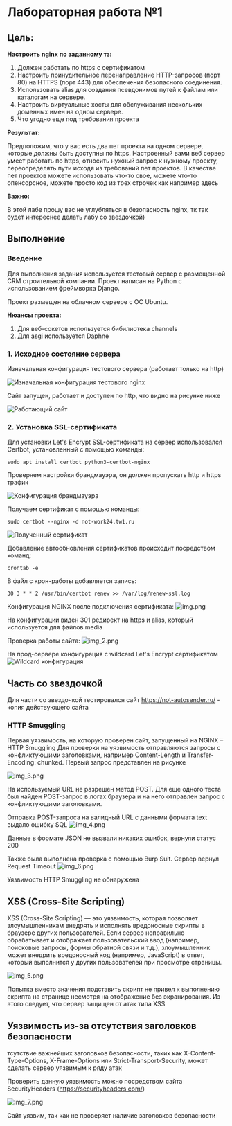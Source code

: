 # Лабораторная работа №1

## Цель:

**Настроить nginx по заданному тз:**

1. Должен работать по https c сертификатом
2. Настроить принудительное перенаправление HTTP-запросов (порт 80) на HTTPS (порт 443) для обеспечения безопасного
   соединения.
3. Использовать alias для создания псевдонимов путей к файлам или каталогам на сервере.
4. Настроить виртуальные хосты для обслуживания нескольких доменных имен на одном сервере.
5. Что угодно еще под требования проекта

**Результат:**

Предположим, что у вас есть два пет проекта на одном сервере, которые должны быть доступны по https. Настроенный вами
веб сервер умеет работать по https, относить нужный запрос к нужному проекту, переопределять пути исходя из требований
пет проектов.
В качестве пет проектов можете использовать что-то свое, можете что-то опенсорсное, можете просто код из трех строчек
как например здесь

**Важно:**

В этой лабе прошу вас не углубляться в безопасность nginx, тк так будет интереснее делать лабу со звездочкой)

## Выполнение

### Введение

Для выполнения задания используется тестовый сервер с размещенной CRM строительной компании.
Проект написан на Python с использованием фреймворка Django.

Проект размещен на облачном сервере с ОС Ubuntu.

**Нюансы проекта:**

1. Для веб-сокетов используется бибилиотека channels
2. Для asgi используется Daphne

### 1. Исходное состояние сервера
Изначальная конфигурация тестового сервера (работает только на http)

![Изначальная конфигурация тестового nginx](img1.png)

Сайт запущен, работает и доступен по http, что видно на рисунке ниже

![Работающий сайт](Img2.png)

### 2. Установка SSL-сертификата

Для установки Let's Encrypt SSL-сертификата на сервер использовался Certbot, установленный с помощью команды:

`sudo apt install certbot python3-certbot-nginx`

Проверяем настройки брандмауэра, он должен пропускать http и https трафик

![Конфигурация брандмауэра](img3.png)

Получаем сертификат с помощью команды:

`sudo certbot --nginx -d not-work24.tw1.ru`

![Полученный сертификат](img4.png)

Добавление автообновления сертификатов происходит посредством команд:

`crontab -e`

В файл с крон-работы добавляется запись:

`30 3 * * 2 /usr/bin/certbot renew >> /var/log/renew-ssl.log`

Конфигурация NGINX после подключения сертификата:
![img.png](img.png)

На конфигурации виден 301 редирект на https и alias, который используется для файлов media

Проверка работы сайта:
![img_2.png](img_2.png)

На прод-сервере конфигурация с wildcard Let's Encrypt сертификатом
![Wildcard конфигурация](img_1.png)

## Часть со звездочкой

Для части со звездочкой тестировался сайт https://not-autosender.ru/ - копия действующего сайта

### HTTP Smuggling 

Первая уязвимость, на которую проверен сайт, запущенный на NGINX – HTTP Smuggling 
Для проверки на уязвимость отправляются запросы с конфликтующими заголовками, например Content-Length и Transfer-Encoding: chunked. 
Первый запрос представлен на рисунке

![img_3.png](img_3.png)

На используемый URL не разрешен метод POST. Для еще одного теста был найден POST-запрос в логах браузера
и на него отправлен запрос с конфликтующими заголовками.

Отправка POST-запроса на валидный URL с данными формата text выдало ошибку SQL
![img_4.png](img_4.png)

Данные в формате JSON не вызвали никаких ошибок, вернули статус 200

Также была выполнена проверка с помощью Burp Suit. Сервер вернул Request Timeout
![img_6.png](img_6.png)

Уязвимость HTTP Smuggling не обнаружена

## XSS (Cross-Site Scripting) 

XSS (Cross-Site Scripting) — это уязвимость, которая позволяет злоумышленникам внедрять и 
исполнять вредоносные скрипты в браузере других пользователей. Если сервер неправильно обрабатывает и отображает пользовательский 
ввод (например, поисковые запросы, формы обратной связи и т.д.), злоумышленник может внедрить вредоносный код (например,
JavaScript) в ответ, который выполнится у других пользователей при просмотре страницы.

![img_5.png](img_5.png)

Попытка вместо значения подставить скрипт не привел к выполнению скрипта на странице несмотря на отображение без экранирования.
Из этого следует, что сервер защищен от атак типа XSS 

## Уязвимость из-за отсутствия заголовков безопасности
тсутствие важнейших заголовков безопасности, таких как X-Content-Type-Options, X-Frame-Options или Strict-Transport-Security, может сделать сервер уязвимым к ряду атак

Проверить данную уязвимость можно посредством сайта SecurityHeaders (https://securityheaders.com/)

![img_7.png](img_7.png)

Сайт уязвим, так как не проверяет наличие заголовков безопасности
